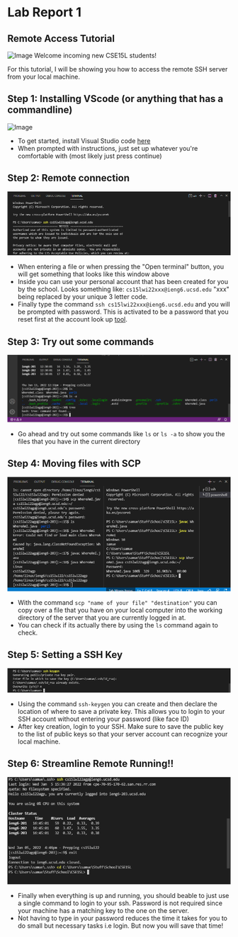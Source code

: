 # Lab Report 1
## Remote Access Tutorial
![Image](https://www.dnsstuff.com/wp-content/uploads/2020/04/what-is-remote-access-for-1024x536.png)
Welcome incoming new CSE15L students!

For this tutorial, I will be showing you how to access the remote SSH server from your local machine.

## Step 1: Installing VScode (or anything that has a commandline)
![Image](https://mspoweruser.com/wp-content/uploads/2017/02/vs-code.jpg)
* To get started, install Visual Studio code [here](https://code.visualstudio.com/download)
* When prompted with instructions, just set up whatever you're comfortable with (most likely just press continue)

## Step 2: Remote connection

![Image](images/sshlogin.PNG)

* When entering a file or when pressing the "Open terminal" button, you will get something that looks like this window above
* Inside you can use your personal account that has been created for you by the school. Looks something like: `cs15lwi22xxx@ieng6.ucsd.edu` "xxx" being replaced by your unique 3 letter code.
* Finally type the command `ssh cs15lwi22xxx@ieng6.ucsd.edu` and you will be prompted with password. This is activated to be a password that you reset first at the account look up [tool](https://students.ucsd.edu/campus-services/technology/computers/index.html). 

## Step 3: Try out some commands
![Image](images/tryingcommands.PNG)
* Go ahead and try out some commands like `ls` or `ls -a` to show you the files that you have in the current directory

## Step 4: Moving files with SCP
![Image](images/scpSS.PNG)
* With the command `scp "name of your file" "destination"` you can copy over a file that you have on your local computer into the working directory of the server that you are currently logged in at.
* You can check if its actually there by using the `ls` command again to check.

## Step 5: Setting a SSH Key

![Image](images/keygen.PNG)
* Using the command `ssh-keygen` you can create and then declare the location of where to save a private key. This allows you to login to your SSH account without entering your password (like face ID)
* After key creation, login to your SSH. Make sure to save the public key to the list of public keys so that your server account can recognize your local machine.

## Step 6: Streamline Remote Running!!

![Image](images/nopw.PNG)
* Finally when everything is up and running, you should beable to just use a single command to login to your ssh. Password is not required since your machine has a matching key to the one on the server.
* Not having to type in your password reduces the time it takes for you to do small but necessary tasks i.e login. But now you will save that time!
